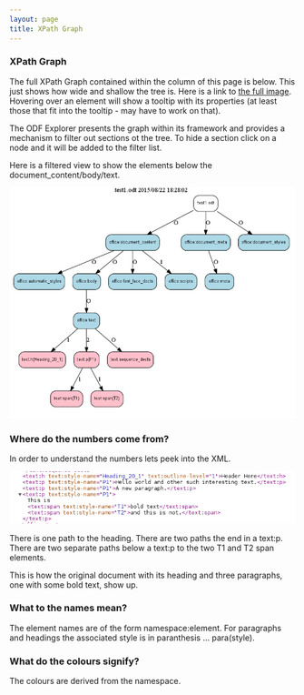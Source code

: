 ```yaml
---
layout: page
title: XPath Graph
---
```

### XPath Graph


The full XPath Graph contained within the column of this page is below.
This just shows how wide and shallow the tree is.
Here is a link to [the full image](/images/xpathgraph.svg).
Hovering over an element will show a tooltip with its properties (at least those that fit into the tooltip - may have to work on that).

The ODF Explorer presents the graph within its framework and provides a mechanism to filter out sections ot the tree.
To hide a section click on a node and it will be added to the filter list.

Here is a filtered view to show the elements below the document_content/body/text.

![filtered](/images/test1DocFilteredContent.png)

### Where do the numbers come from?

In order to understand the numbers lets peek into the XML.

![contentXML](/images/test1DocParaXML.png)

There is one path to the heading.
There are two paths the end in a text:p.
There are two separate paths below a text:p to the two T1 and T2 span elements.

This is how the original document with its heading and three paragraphs, one with some bold text, show up.

### What to the names mean?

The element names are of the form namespace:element.
For paragraphs and headings the associated style is in paranthesis ... para(style).

### What do the colours signify?

The colours are derived from the namespace.



